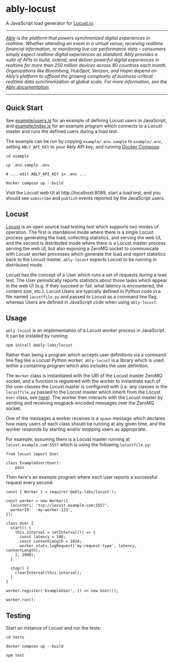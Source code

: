# ably-locust

A JavaScript load generator for [Locust.io](https://locust.io).

---

_[Ably](https://ably.com) is the platform that powers synchronized digital experiences in realtime. Whether attending an event in a virtual venue, receiving realtime financial information, or monitoring live car performance data – consumers simply expect realtime digital experiences as standard. Ably provides a suite of APIs to build, extend, and deliver powerful digital experiences in realtime for more than 250 million devices across 80 countries each month. Organizations like Bloomberg, HubSpot, Verizon, and Hopin depend on Ably’s platform to offload the growing complexity of business-critical realtime data synchronization at global scale. For more information, see the [Ably documentation](https://ably.com/documentation)._

---

## Quick Start

See [example/users.js](/example/users.js) for an example of defining Locust users in JavaScript, and [example/index.js](/example/index.js) for an example program which connects to a Locust master and runs the defined users during a load test.

The example can be run by copying `example/.env.sample` to `example/.env`, setting `ABLY_API_KEY` to your Ably API key, and running [Docker Compose](https://docs.docker.com/compose/):

```
cd example

cp .env.sample .env

# ... edit ABLY_API_KEY in .env ...

docker compose up --build
```

Visit the Locust web UI at http://localhost:8089, start a load test, and you should see `subscribe` and `publish` events reported by the JavaScript users.

## Locust

[Locust](https://locust.io) is an open source load testing tool which supports two modes of operation. The first is standalone mode where there is a single Locust process generating the load, collecting statistics, and serving the web UI, and the second is distributed mode where there is a Locust master process serving the web UI, but also exposing a ZeroMQ socket to communicate with Locust worker processes which generate the load and report statistics back to the Locust master. `ably-locust` expects Locust to be running in distributed mode.

Locust has the concept of a User which runs a set of requests during a load test. The User periodically reports statistics about those tasks which appear in the web UI (e.g. if they succeed or fail, what latency is encountered, the content size, etc.). Locust Users are typically defined in Python code in a file named `locustfile.py` and passed to Locust as a command line flag, whereas Users are defined in JavaScript code when using `ably-locust`.

## Usage

`ably-locust` is an implementation of a Locust worker process in JavaScript. It can be installed by running:

```
npm install @ably-labs/locust
```

Rather than being a program which accepts user definitions via a command line flag like a Locust Python worker, `ably-locust` is a library which is used within a containing program which also includes the user definition.

The `Worker` class is instantiated with the URI of the Locust master ZeroMQ socket, and a function is registered with the worker to instantiate each of the user classes the Locust master is configured with (i.e. any classes in the `locustfile.py` passed to the Locust master which inherit from the Locust `User` class, see [here](http://docs.locust.io/en/stable/writing-a-locustfile.html#user-class)). The worker then interacts with the Locust master by sending and receiving msgpack-encoded messages over the ZeroMQ socket.

One of the messages a worker receives is a `spawn` message which declares how many users of each class should be running at any given time, and the worker responds by starting and/or stopping users as appropriate.

For example, assuming there is a Locust master running at `locust.example.com:5557` which is using the following `locustfile.py`:

```
from locust import User

class ExampleUser(User):
    pass
```

Then here's an example program where each user reports a successful request every second:

```
const { Worker } = require('@ably-labs/locust');

const worker = new Worker({
  locustUri: 'tcp://locust.example.com:5557',
  workerID:  'my-worker-123',
});

class User {
  start() {
    this.interval = setInterval(() => {
      const latency = 100;
      const contentLength = 1024;
      worker.stats.logRequest('my-request-type', latency, contentLength);
    }, 1000);
  }

  stop() {
    clearInterval(this.interval);
  }
}

worker.register('ExampleUser', () => new User());

worker.run();
```

## Testing

Start an instance of Locust and run the tests:

```
cd tests

docker compose up --build

npm test
```
